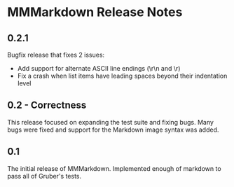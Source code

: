 # MMMarkdown Release Notes

## 0.2.1
Bugfix release that fixes 2 issues:

 - Add support for alternate ASCII line endings (\r\n and \r)
 - Fix a crash when list items have leading spaces beyond their
   indentation level

## 0.2 - Correctness
This release focused on expanding the test suite and fixing bugs. Many bugs were fixed and support for the Markdown image syntax was added.

## 0.1
The initial release of MMMarkdown. Implemented enough of markdown to pass all of Gruber's tests.
